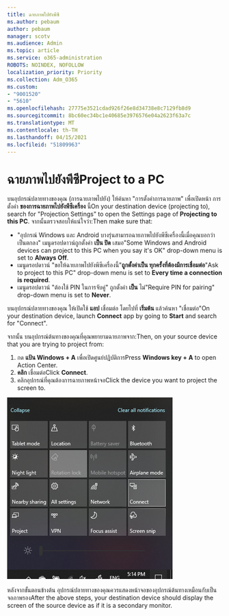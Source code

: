 ```yaml
---
title: ฉายภาพไปยังพีซี
ms.author: pebaum
author: pebaum
manager: scotv
ms.audience: Admin
ms.topic: article
ms.service: o365-administration
ROBOTS: NOINDEX, NOFOLLOW
localization_priority: Priority
ms.collection: Adm_O365
ms.custom:
- "9001520"
- "5610"
ms.openlocfilehash: 27775e3521cdad926f26e8d34738e8c7129fb8d9
ms.sourcegitcommit: 8bc60ec34bc1e40685e3976576e04a2623f63a7c
ms.translationtype: MT
ms.contentlocale: th-TH
ms.lasthandoff: 04/15/2021
ms.locfileid: "51809963"
---
```

# <a name="project-to-a-pc"></a><span data-ttu-id="7f0eb-102">ฉายภาพไปยังพีซี</span><span class="sxs-lookup"><span data-stu-id="7f0eb-102">Project to a PC</span></span>

<span data-ttu-id="7f0eb-103">บนอุปกรณ์ปลายทางของคุณ (การฉายภาพไปยัง) ให้ค้นหา "การตั้งค่าการฉายภาพ" เพื่อเปิดหน้า การตั้งค่า **ของการฉายภาพไปยังพีซีเครื่อง** นี้</span><span class="sxs-lookup"><span data-stu-id="7f0eb-103">On your destination device (projecting to), search for "Projection Settings" to open the Settings page of **Projecting to this PC**.</span></span> <span data-ttu-id="7f0eb-104">จากนั้นตรวจสอบให้แน่ใจว่า:</span><span class="sxs-lookup"><span data-stu-id="7f0eb-104">Then make sure that:</span></span>
- <span data-ttu-id="7f0eb-105">"อุปกรณ์ Windows และ Android บางรุ่นสามารถฉายภาพไปยังพีซีเครื่องนี้เมื่อคุณบอกว่าเป็นตกลง" เมนูดรอปดาวน์ถูกตั้งค่า **เป็น ปิด** เสมอ</span><span class="sxs-lookup"><span data-stu-id="7f0eb-105">"Some Windows and Android devices can project to this PC when you say it's OK" drop-down menu is set to **Always Off**.</span></span>
- <span data-ttu-id="7f0eb-106">เมนูดรอปดาวน์ "ขอให้ฉายภาพไปยังพีซีเครื่องนี้"**ถูกตั้งค่าเป็น ทุกครั้งที่ต้องมีการเชื่อมต่อ**</span><span class="sxs-lookup"><span data-stu-id="7f0eb-106">"Ask to project to this PC" drop-down menu is set to **Every time a connection is required**.</span></span>
- <span data-ttu-id="7f0eb-107">เมนูดรอปดาวน์ "ต้องใช้ PIN ในการจับคู่" ถูกตั้งค่า **เป็น** ไม่</span><span class="sxs-lookup"><span data-stu-id="7f0eb-107">"Require PIN for pairing" drop-down menu is set to **Never**.</span></span>

<span data-ttu-id="7f0eb-108">บนอุปกรณ์ปลายทางของคุณ ให้เปิดใช้ **แอป** เชื่อมต่อ โดยไปที่ **เริ่มต้น** แล้วค้นหา "เชื่อมต่อ"</span><span class="sxs-lookup"><span data-stu-id="7f0eb-108">On your destination device, launch **Connect** app by going to **Start** and search for "Connect".</span></span>

<span data-ttu-id="7f0eb-109">จากนั้น บนอุปกรณ์ต้นทางของคุณที่คุณพยายามฉายภาพจาก:</span><span class="sxs-lookup"><span data-stu-id="7f0eb-109">Then, on your source device that you are trying to project from:</span></span>

1. <span data-ttu-id="7f0eb-110">กด **แป้น Windows + A** เพื่อเปิดศูนย์ปฏิบัติการ</span><span class="sxs-lookup"><span data-stu-id="7f0eb-110">Press **Windows key + A** to open Action Center.</span></span>
2. <span data-ttu-id="7f0eb-111">**คลิก** เชื่อมต่อ</span><span class="sxs-lookup"><span data-stu-id="7f0eb-111">Click **Connect**.</span></span>
3. <span data-ttu-id="7f0eb-112">คลิกอุปกรณ์ที่คุณต้องการฉายภาพหน้าจอ</span><span class="sxs-lookup"><span data-stu-id="7f0eb-112">Click the device you want to project the screen to.</span></span>

![ฉายภาพไปยังพีซี](media/project-to-a-pc.png)

<span data-ttu-id="7f0eb-114">หลังจากขั้นตอนข้างต้น อุปกรณ์ปลายทางของคุณควรแสดงหน้าจอของอุปกรณ์ต้นทางเหมือนกับเป็นจอภาพรอง</span><span class="sxs-lookup"><span data-stu-id="7f0eb-114">After the above steps, your destination device should display the screen of the source device as if it is a secondary monitor.</span></span>

